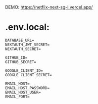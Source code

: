 DEMO: https://netflix-next-sg-i.vercel.app/

# .env.local:
```
DATABASE_URL=
NEXTAUTH_JWT_SECRET=
NEXTAUTH_SECRET=

GITHUB_ID=
GITHUB_SECRET=

GOOGLE_CLIENT_ID=
GOOGLE_CLIENT_SECRET=

EMAIL_HOST=
EMAIL_HOST_PASSWORD=
EMAIL_HOST_USER=
EMAIL_PORT=
```
